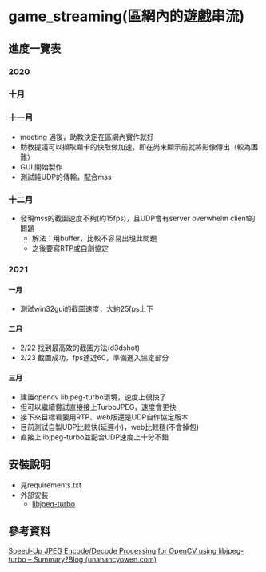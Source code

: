 # game_streaming(區網內的遊戲串流)

## 進度一覽表

### 2020

### 十月

### 十一月

+ meeting 過後，助教決定在區網內實作就好
+ 助教提議可以擷取顯卡的快取做加速，即在尚未顯示前就將影像傳出（較為困難）
+ GUI 開始製作
+ 測試純UDP的傳輸，配合mss

### 十二月

+ 發現mss的截圖速度不夠(約15fps)，且UDP會有server overwhelm client的問題
    + 解法：用buffer，比較不容易出現此問題
    + 之後要寫RTP或自創協定

### 2021

#### 一月

+ 測試win32gui的截圖速度，大約25fps上下

#### 二月

+ 2/22 找到最高效的截圖方法(d3dshot)
+ 2/23 截圖成功，fps達近60，準備進入協定部分

#### 三月

* 建置opencv libjpeg-turbo環境，速度上很快了
* 但可以繼續嘗試直接接上TurboJPEG，速度會更快
* 接下來目標看要用RTP、web版還是UDP自作協定版本
* 目前測試自製UDP比較快(延遲小)，web比較穩(不會掉包)
* 直接上libjpeg-turbo並配合UDP速度上十分不錯

## 安裝說明

* 見requirements.txt
* 外部安裝
  * [libjpeg-turbo](https://sourceforge.net/projects/libjpeg-turbo/files/2.0.90%20%282.1%20beta1%29/)



## 參考資料

[Speed-Up JPEG Encode/Decode Processing for OpenCV using libjpeg-turbo – Summary?Blog (unanancyowen.com)](http://unanancyowen.com/en/opencv-with-libjpeg-turbo/)